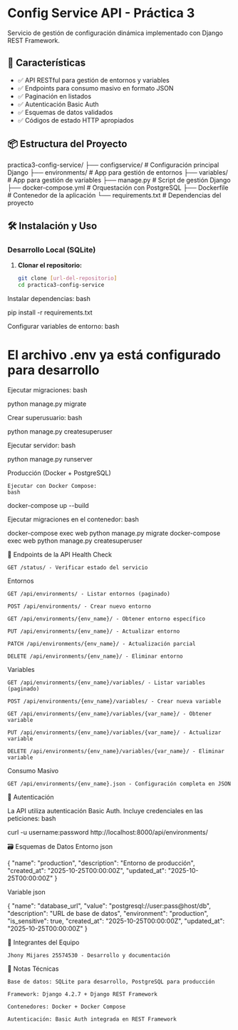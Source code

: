 # Config Service API - Práctica 3

Servicio de gestión de configuración dinámica implementado con Django REST Framework.

## 🚀 Características

- ✅ API RESTful para gestión de entornos y variables
- ✅ Endpoints para consumo masivo en formato JSON
- ✅ Paginación en listados
- ✅ Autenticación Basic Auth
- ✅ Esquemas de datos validados
- ✅ Códigos de estado HTTP apropiados

## 📦 Estructura del Proyecto
practica3-config-service/
├── configservice/ # Configuración principal Django
├── environments/ # App para gestión de entornos
├── variables/ # App para gestión de variables
├── manage.py # Script de gestión Django
├── docker-compose.yml # Orquestación con PostgreSQL
├── Dockerfile # Contenedor de la aplicación
└── requirements.txt # Dependencias del proyecto


## 🛠️ Instalación y Uso

### Desarrollo Local (SQLite)

1. **Clonar el repositorio:**
   ```bash
   git clone [url-del-repositorio]
   cd practica3-config-service

Instalar dependencias:
bash

pip install -r requirements.txt

Configurar variables de entorno:
bash

# El archivo .env ya está configurado para desarrollo

Ejecutar migraciones:
bash

python manage.py migrate

Crear superusuario:
bash

python manage.py createsuperuser

Ejecutar servidor:
bash

python manage.py runserver


Producción (Docker + PostgreSQL)

    Ejecutar con Docker Compose:
    bash

docker-compose up --build

Ejecutar migraciones en el contenedor:
bash

docker-compose exec web python manage.py migrate
docker-compose exec web python manage.py createsuperuser

📡 Endpoints de la API
Health Check

    GET /status/ - Verificar estado del servicio

Entornos

    GET /api/environments/ - Listar entornos (paginado)

    POST /api/environments/ - Crear nuevo entorno

    GET /api/environments/{env_name}/ - Obtener entorno específico

    PUT /api/environments/{env_name}/ - Actualizar entorno

    PATCH /api/environments/{env_name}/ - Actualización parcial

    DELETE /api/environments/{env_name}/ - Eliminar entorno

Variables

    GET /api/environments/{env_name}/variables/ - Listar variables (paginado)

    POST /api/environments/{env_name}/variables/ - Crear nueva variable

    GET /api/environments/{env_name}/variables/{var_name}/ - Obtener variable

    PUT /api/environments/{env_name}/variables/{var_name}/ - Actualizar variable

    DELETE /api/environments/{env_name}/variables/{var_name}/ - Eliminar variable

Consumo Masivo

    GET /api/environments/{env_name}.json - Configuración completa en JSON

🔐 Autenticación

La API utiliza autenticación Basic Auth. Incluye credenciales en las peticiones:
bash

curl -u username:password http://localhost:8000/api/environments/

🗃️ Esquemas de Datos
Entorno
json

{
  "name": "production",
  "description": "Entorno de producción",
  "created_at": "2025-10-25T00:00:00Z",
  "updated_at": "2025-10-25T00:00:00Z"
}

Variable
json

{
  "name": "database_url",
  "value": "postgresql://user:pass@host/db",
  "description": "URL de base de datos",
  "environment": "production",
  "is_sensitive": true,
  "created_at": "2025-10-25T00:00:00Z",
  "updated_at": "2025-10-25T00:00:00Z"
}

👥 Integrantes del Equipo

    Jhony Mijares 25574530 - Desarrollo y documentación

📝 Notas Técnicas

    Base de datos: SQLite para desarrollo, PostgreSQL para producción

    Framework: Django 4.2.7 + Django REST Framework

    Contenedores: Docker + Docker Compose

    Autenticación: Basic Auth integrada en REST Framework